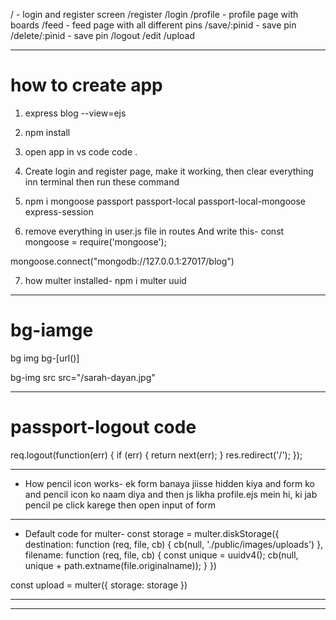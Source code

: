 / - login and register screen
/register
/login
/profile - profile page with boards
/feed - feed page with all different pins
/save/:pinid - save pin
/delete/:pinid - save pin
/logout
/edit
/upload

-----------------------------------------------------------------------------------------------------------------------------------
# how to create app
1. express blog --view=ejs

2. npm install

3. open app in vs code
   code .

4. Create login and register page, make it working, then clear everything inn terminal then run these command

5. npm i mongoose passport passport-local passport-local-mongoose express-session

6. remove everything in user.js file in routes
And write this- 
const mongoose = require('mongoose');

mongoose.connect("mongodb://127.0.0.1:27017/blog")


7. how multer installed-
   npm i multer uuid


-----------------------------------------------------------------------------------------------------------------------------------
# bg-iamge
bg img
bg-[url()]

bg-img src
src="/sarah-dayan.jpg"

-----------------------------------------------------------------------------------------------------------------------------------

# passport-logout code
  req.logout(function(err) {
    if (err) { return next(err); }
    res.redirect('/');
  });


-----------------------------------------------------------------------------------------------------------------------------------
* How pencil icon works-
ek form banaya jiisse hidden kiya and form ko and pencil icon ko naam diya 
and then js likha profile.ejs mein hi, ki jab pencil pe click karege then open input of form

-----------------------------------------------------------------------------------------------------------------------------------
* Default code for multer-
const storage = multer.diskStorage({
    destination: function (req, file, cb) {
      cb(null, './public/images/uploads')
    },
    filename: function (req, file, cb) {
        const unique = uuidv4();
      cb(null, unique + path.extname(file.originalname));
    }
})
  
const upload = multer({ storage: storage })

-----------------------------------------------------------------------------------------------------------------------------------



-----------------------------------------------------------------------------------------------------------------------------------

